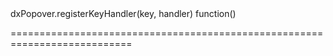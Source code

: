 <!--id-->dxPopover.registerKeyHandler(key, handler)<!--/id-->
<!--merge--><!--/merge-->
<!--hidden--><!--/hidden-->
<!--type-->function()<!--/type-->
===========================================================================
